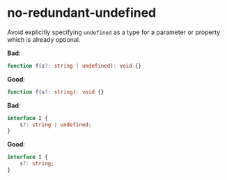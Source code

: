 # no-redundant-undefined

Avoid explicitly specifying `undefined` as a type for a parameter or property which is already optional.

**Bad**:

```ts
function f(s?: string | undefined): void {}
```

**Good**:

```ts
function f(s?: string): void {}
```

**Bad**:

```ts
interface I {
    s?: string | undefined;
}
```

**Good**:

```ts
interface I {
    s?: string;
}
```
